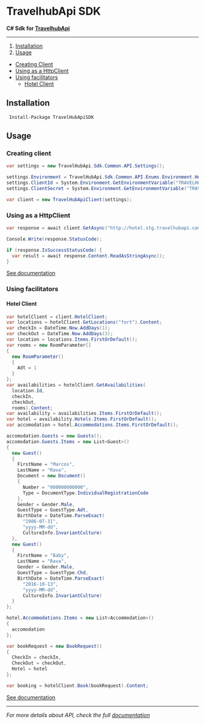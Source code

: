 # TravelhubApi SDK

**C# Sdk for [TravelhubApi](http://www.travelhubapi.com.br/)**

---

1. [Installation](#installation)
2. [Usage](#usage)
  - [Creating Client](#creating-client)
  - [Using as a HttpClient](#using-as-a-httpclient)
  - [Using facilitators](#using-facilitators)
    - [Hotel Client](#hotel-client)

## Installation

```
 Install-Package TravelHubApiSDK
```


## Usage

### Creating client

```cs
var settings = new TravelHubApi.Sdk.Common.API.Settings();

settings.Environment = TravelHubApi.Sdk.Common.API.Enums.Environment.Homolog;
settings.ClientId = System.Environment.GetEnvironmentVariable("TRAVELHUBAPI_CLIENT_ID");
settings.ClientSecret = System.Environment.GetEnvironmentVariable("TRAVELHUBAPI_CLIENT_SECRET");

var client = new TravelHubApiClient(settings);
```

### Using as a HttpClient

```cs
var response = await client.GetAsync("http://hotel.stg.travelhubapi.com.br/v1/locations/sao");

Console.Write(response.StatusCode);

if (response.IsSuccessStatusCode) {
  var result = await response.Content.ReadAsStringAsync();
}

```
[See documentation](client/README.md)

### Using facilitators

#### Hotel Client

```cs
var hotelClient = client.HotelClient;
var locations = hotelClient.GetLocations("fort").Content;
var checkIn = DateTime.Now.AddDays(1);
var checkOut = DateTime.Now.AddDays(3);
var location = locations.Items.FirstOrDefault();
var rooms = new RoomParameter[]
{
  new RoomParameter()
  {
    Adt = 1
  }
};
var availabilities = hotelClient.GetAvailabilities(
  location.Id,
  checkIn,
  checkOut,
  rooms).Content;
var availability = availabilities.Items.FirstOrDefault();
var hotel = availability.Hotels.Items.FirstOrDefault();
var accomodation = hotel.Accommodations.Items.FirstOrDefault();

accomodation.Guests = new Guests();
accomodation.Guests.Items = new List<Guest>()
{
  new Guest()
  {
    FirstName = "Marcos",
    LastName = "Rava",
    Document = new Document()
    {
      Number = "000000000000",
      Type = DocumentType.IndividualRegistrationCode
    },
    Gender = Gender.Male,
    GuestType = GuestType.Adt,
    BirthDate = DateTime.ParseExact(
      "1986-07-31",
      "yyyy-MM-dd",
      CultureInfo.InvariantCulture)
  },
  new Guest()
  {
    FirstName = "Baby",
    LastName = "Rava",
    Gender = Gender.Male,
    GuestType = GuestType.Chd,
    BirthDate = DateTime.ParseExact(
      "2016-10-13",
      "yyyy-MM-dd",
      CultureInfo.InvariantCulture)
  }
};

hotel.Accommodations.Items = new List<Accommodation>()
{
  accomodation
};

var bookRequest = new BookRequest()
{
  CheckIn = checkIn,
  CheckOut = checkOut,
  Hotel = hotel
};

var booking = hotelClient.Book(bookRequest).Content;
```

[See documentation](hotel/README.md)

---

*For more details about API, check the full [documentation](http://dev.travelhubapi.com.br/)*
